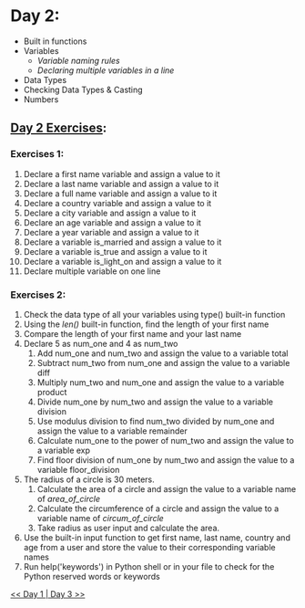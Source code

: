 # Day 2:
- Built in functions
- Variables
  - _Variable naming rules_
  - _Declaring multiple variables in a line_
- Data Types
- Checking Data Types & Casting
- Numbers

## [Day 2 Exercises](https://github.com/TIMILEHINMOWO/30-Days-Of-Python-07-02-23/tree/main/Day_2):
### Exercises 1:
1. Declare a first name variable and assign a value to it
1. Declare a last name variable and assign a value to it
1. Declare a full name variable and assign a value to it
1. Declare a country variable and assign a value to it
1. Declare a city variable and assign a value to it
1. Declare an age variable and assign a value to it
1. Declare a year variable and assign a value to it
1. Declare a variable is_married and assign a value to it
1. Declare a variable is_true and assign a value to it
1. Declare a variable is_light_on and assign a value to it
1. Declare multiple variable on one line

### Exercises 2:
1. Check the data type of all your variables using type() built-in function
1. Using the _len()_ built-in function, find the length of your first name
1. Compare the length of your first name and your last name
1. Declare 5 as num_one and 4 as num_two
    1. Add num_one and num_two and assign the value to a variable total
    2. Subtract num_two from num_one and assign the value to a variable diff
    3. Multiply num_two and num_one and assign the value to a variable product
    4. Divide num_one by num_two and assign the value to a variable division
    5. Use modulus division to find num_two divided by num_one and assign the value to a variable remainder
    6. Calculate num_one to the power of num_two and assign the value to a variable exp
    7. Find floor division of num_one by num_two and assign the value to a variable floor_division
1. The radius of a circle is 30 meters.
    1. Calculate the area of a circle and assign the value to a variable name of _area_of_circle_
    2. Calculate the circumference of a circle and assign the value to a variable name of _circum_of_circle_
    3. Take radius as user input and calculate the area.
1. Use the built-in input function to get first name, last name, country and age from a user and store the value to their corresponding variable names
1. Run help('keywords') in Python shell or in your file to check for the Python reserved words or keywords

[<< Day 1 ](https://github.com/TIMILEHINMOWO/30-Days-Of-Python-07-02-23/blob/main/Day-1.py)[| Day 3 >>]()
